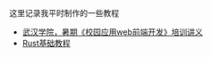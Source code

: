 这里记录我平时制作的一些教程

* [武汉学院，暑期《校园应用web前端开发》培训讲义](https://github.com/lizzz0523/tutorial/blob/master/whxy-html-css-js/README.md)
* [Rust基础教程](https://github.com/lizzz0523/tutorial/blob/master/rust-essential/README.md)